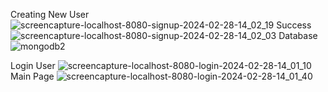 Creating New User
![screencapture-localhost-8080-signup-2024-02-28-14_02_19](https://github.com/prashant41/User_Auth/assets/30230584/35e401fb-c0ec-42f1-8db7-0b464ef1318c)
Success
![screencapture-localhost-8080-signup-2024-02-28-14_02_03](https://github.com/prashant41/User_Auth/assets/30230584/5a0503e7-77fb-45fa-8bdd-0865be183626)
Database
![mongodb2](https://github.com/prashant41/User_Auth/assets/30230584/0ef66613-248d-41e4-bd6e-d25a881397b3)

Login User
![screencapture-localhost-8080-login-2024-02-28-14_01_10](https://github.com/prashant41/User_Auth/assets/30230584/d2ea01ce-3743-4695-8690-c46e7aed5e27)
Main Page
![screencapture-localhost-8080-login-2024-02-28-14_01_40](https://github.com/prashant41/User_Auth/assets/30230584/4df0bb84-5950-451a-acfd-7706a68950ae)
